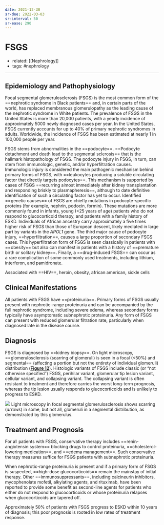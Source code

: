 ```yaml
---
date: 2021-12-30
sr-due: 2022-03-03
sr-interval: 50
sr-ease: 290
---
```


# FSGS

- related: [[Nephrology]]
- tags: #nephrology
---

## Epidemiology and Pathophysiology

Focal segmental glomerulosclerosis (FSGS) is the most common form of the ==nephrotic syndrome in Black patients== and, in certain parts of the world, has replaced membranous glomerulopathy as the leading cause of the nephrotic syndrome in White patients. The prevalence of FSGS in the United States is more than 20,000 patients, with a yearly incidence of approximately 5000 newly diagnosed cases per year. In the United States, FSGS currently accounts for up to 40% of primary nephrotic syndromes in adults. Worldwide, the incidence of FSGS has been estimated at nearly 1 in 100,000 people per year.

FSGS stems from abnormalities in the ==podocyte==. ==Podocyte detachment and death lead to the segmental sclerosis== that is the hallmark histopathology of FSGS. The podocyte injury in FSGS, in turn, can stem from immunologic, genetic, and/or hyperfiltration causes. Immunologic injury is considered the main pathogenic mechanism behind primary forms of FSGS, with ==leukocytes producing a soluble circulating factor that directly targets podocytes==. This mechanism is supported by cases of FSGS ==recurring almost immediately after kidney transplantation and responding briskly to plasmapheresis==, although to date definitive identification of such a circulating factor has yet to occur. Identified ==genetic causes== of FSGS are chiefly mutations in podocyte-specific proteins (for example, nephrin, podocin, formin). These mutations are more commonly found in infants, young (<25 years of age) patients who do not respond to glucocorticoid therapy, and patients with a family history of ESKD. Individuals of African ancestry carry approximately a five times higher risk of FSGS than those of European descent, likely mediated in large part by variants in the _APOL1_ gene. The third major cause of podocyte injury, ==hyperfiltration==, causes a large proportion of secondary FSGS cases. This hyperfiltration form of FSGS is seen classically in patients with ==obesity== but also can manifest in patients with a history of ==premature birth or solitary kidney==. Finally, a ==drug-induced FSGS== can occur as a rare complication of some commonly used treatments, including lithium, interferon, and pamidronate.

Associated with ==HIV==, heroin, obesity, african american, sickle cells

## Clinical Manifestations

All patients with FSGS have ==proteinuria==. Primary forms of FSGS usually present with nephrotic-range proteinuria and can be accompanied by the full nephrotic syndrome, including severe edema, whereas secondary forms typically have asymptomatic subnephrotic proteinuria. Any form of FSGS can present with reduced glomerular filtration rate, particularly when diagnosed late in the disease course.

## Diagnosis

FSGS is diagnosed by ==kidney biopsy==. On light microscopy, ==glomerulosclerosis (scarring of glomeruli) is seen in a focal (<50%) and segmental== (affecting a portion but not the entirety of individual glomeruli) distribution (**[Figure 12](https://mksap18.acponline.org/app/topics/np/figures/mk18_b_np_f12)**). Histologic variants of FSGS include classic (or “not otherwise specified”) FSGS, perihilar variant, glomerular tip lesion variant, cellular variant, and collapsing variant. The collapsing variant is often resistant to treatment and therefore carries the worst long-term prognosis, whereas the tip lesion usually responds to glucocorticoids and is unlikely to progress to ESKD.

![](https://photos.thisispiggy.com/file/wikiFiles/20220112204014.png)
Light microscopy in focal segmental glomerulosclerosis shows scarring (_arrows_) in some, but not all, glomeruli in a segmental distribution, as demonstrated by this glomerulus.

## Treatment and Prognosis

For all patients with FSGS, conservative therapy includes ==renin-angiotensin system== blocking drugs to control proteinuria, ==cholesterol-lowering medication==, and ==edema management==. Such conservative therapy measures suffice for FSGS patients with subnephrotic proteinuria.

When nephrotic-range proteinuria is present and if a primary form of FSGS is suspected, ==high-dose glucocorticoids== remain the mainstay of initial therapy. Other ==immunosuppressants==, including calcineurin inhibitors, mycophenolate mofetil, alkylating agents, and rituximab, have been reported to provide some benefit as second-line agents for patients who either do not respond to glucocorticoids or whose proteinuria relapses when glucocorticoids are tapered off.

Approximately 50% of patients with FSGS progress to ESKD within 10 years of diagnosis; this poor prognosis is rooted in low rates of treatment response.
